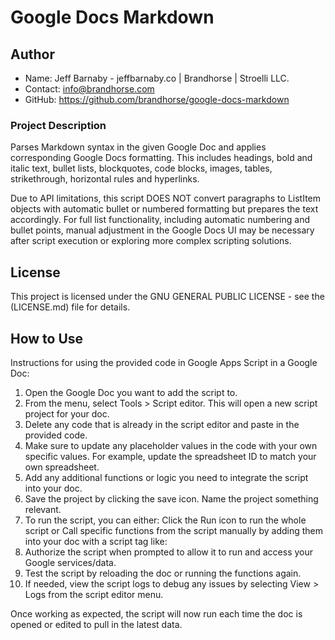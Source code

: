 # Google Docs Markdown 

## Author
- Name: Jeff Barnaby - jeffbarnaby.co | Brandhorse | Stroelli LLC.
- Contact: info@brandhorse.com
- GitHub: https://github.com/brandhorse/google-docs-markdown

### Project Description
 Parses Markdown syntax in the given Google Doc and applies corresponding Google Docs formatting. This includes headings, bold and italic text, bullet lists, blockquotes, code blocks, images, tables, strikethrough, horizontal rules and hyperlinks.

 Due to API limitations, this script DOES NOT convert paragraphs to ListItem objects with automatic bullet or numbered formatting but prepares the text accordingly. For full list functionality, including automatic numbering and bullet points, manual adjustment in the Google Docs UI may be necessary after script execution or exploring more complex scripting solutions.

## License
This project is licensed under the GNU GENERAL PUBLIC LICENSE - see the (LICENSE.md) file for details.


## How to Use
Instructions for using the provided code in Google Apps Script in a Google Doc:

1. Open the Google Doc you want to add the script to.
2. From the menu, select Tools > Script editor. This will open a new script project for your doc.
3. Delete any code that is already in the script editor and paste in the provided code.
4. Make sure to update any placeholder values in the code with your own specific values. For example, update the spreadsheet ID to match your own spreadsheet.
5. Add any additional functions or logic you need to integrate the script into your doc.
6. Save the project by clicking the save icon. Name the project something relevant.
7. To run the script, you can either: Click the Run icon to run the whole script or Call specific functions from the script manually by adding them into your doc with a script tag like: <?= myFunction() ?>
8. Authorize the script when prompted to allow it to run and access your Google services/data.
9. Test the script by reloading the doc or running the functions again.
10. If needed, view the script logs to debug any issues by selecting View > Logs from the script editor menu.

Once working as expected, the script will now run each time the doc is opened or edited to pull in the latest data.
